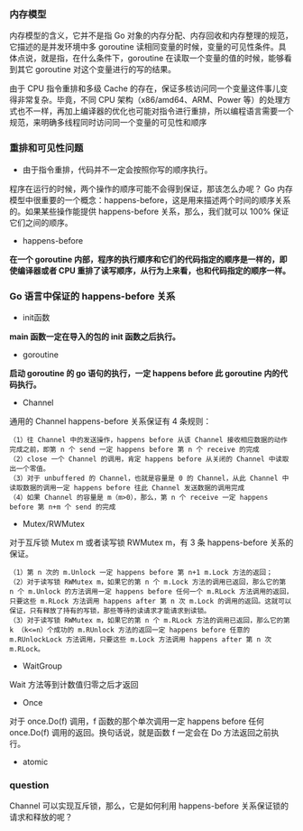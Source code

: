 ### 内存模型

内存模型的含义，它并不是指 Go 对象的内存分配、内存回收和内存整理的规范，它描述的是并发环境中多 goroutine 读相同变量的时候，变量的可见性条件。具体点说，就是指，在什么条件下，goroutine 在读取一个变量的值的时候，能够看到其它 goroutine 对这个变量进行的写的结果。

由于 CPU 指令重排和多级 Cache 的存在，保证多核访问同一个变量这件事儿变得非常复杂。毕竟，不同 CPU 架构（x86/amd64、ARM、Power 等）的处理方式也不一样，再加上编译器的优化也可能对指令进行重排，所以编程语言需要一个规范，来明确多线程同时访问同一个变量的可见性和顺序

### 重排和可见性问题

- 由于指令重排，代码并不一定会按照你写的顺序执行。

程序在运行的时候，两个操作的顺序可能不会得到保证，那该怎么办呢？ Go 内存模型中很重要的一个概念：happens-before，这是用来描述两个时间的顺序关系的。如果某些操作能提供 happens-before 关系，那么，我们就可以 100% 保证它们之间的顺序。

- happens-before

**在一个 goroutine 内部，程序的执行顺序和它们的代码指定的顺序是一样的，即使编译器或者 CPU 重排了读写顺序，从行为上来看，也和代码指定的顺序一样。**

### Go 语言中保证的 happens-before 关系

- init函数

**main 函数一定在导入的包的 init 函数之后执行。**

- goroutine

**启动 goroutine 的 go 语句的执行，一定 happens before 此 goroutine 内的代码执行。**

- Channel

通用的 Channel happens-before 关系保证有 4 条规则：

    （1）往 Channel 中的发送操作，happens before 从该 Channel 接收相应数据的动作完成之前，即第 n 个 send 一定 happens before 第 n 个 receive 的完成
    （2）close 一个 Channel 的调用，肯定 happens before 从关闭的 Channel 中读取出一个零值。
    （3）对于 unbuffered 的 Channel，也就是容量是 0 的 Channel，从此 Channel 中读取数据的调用一定 happens before 往此 Channel 发送数据的调用完成
    （4）如果 Channel 的容量是 m（m>0），那么，第 n 个 receive 一定 happens before 第 n+m 个 send 的完成

- Mutex/RWMutex

对于互斥锁 Mutex m 或者读写锁 RWMutex m，有 3 条 happens-before 关系的保证。

    （1）第 n 次的 m.Unlock 一定 happens before 第 n+1 m.Lock 方法的返回；
    （2）对于读写锁 RWMutex m，如果它的第 n 个 m.Lock 方法的调用已返回，那么它的第 n 个 m.Unlock 的方法调用一定 happens before 任何一个 m.RLock 方法调用的返回，只要这些 m.RLock 方法调用 happens after 第 n 次 m.Lock 的调用的返回。这就可以保证，只有释放了持有的写锁，那些等待的读请求才能请求到读锁。
    （3）对于读写锁 RWMutex m，如果它的第 n 个 m.RLock 方法的调用已返回，那么它的第 k （k<=n）个成功的 m.RUnlock 方法的返回一定 happens before 任意的 m.RUnlockLock 方法调用，只要这些 m.Lock 方法调用 happens after 第 n 次 m.RLock。

- WaitGroup

Wait 方法等到计数值归零之后才返回

- Once

对于 once.Do(f) 调用，f 函数的那个单次调用一定 happens before 任何 once.Do(f) 调用的返回。换句话说，就是函数 f 一定会在 Do 方法返回之前执行。

- atomic


### question

Channel 可以实现互斥锁，那么，它是如何利用 happens-before 关系保证锁的请求和释放的呢？